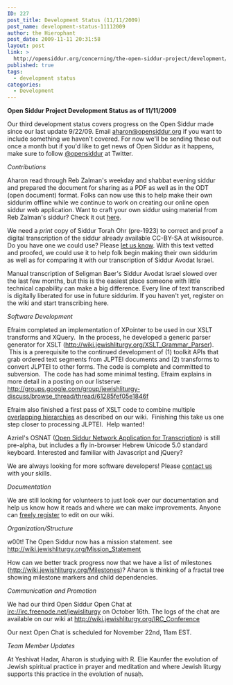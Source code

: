```yaml
---
ID: 227
post_title: Development Status (11/11/2009)
post_name: development-status-11112009
author: the Hierophant
post_date: 2009-11-11 20:31:58
layout: post
link: >
  http://opensiddur.org/concerning/the-open-siddur-project/development/development-status-11112009/
published: true
tags:
  - development status
categories:
  - Development
---
```

<strong>Open Siddur Project Development Status as of 11/11/2009</strong>

Our  third development status covers progress on the Open Siddur made since  our last update 9/22/09. Email aharon@opensiddur.org if you want to  include something we haven't covered. For now we'll be sending these out  once a month but if you'd like to get news of Open Siddur as it  happens, make sure to follow <a href="http://twitter.com/opensiddur">@opensiddur</a> at Twitter.

<em>Contributions</em>

Aharon read through Reb Zalman's weekday  and shabbat evening siddur and prepared the document for sharing as a  PDF as well as in the ODT (open document) format. Folks can now use this  to help make their own siddurim offline while we continue to work on  creating our online open siddur web application. Want to craft your own siddur using material from Reb Zalman's siddur? Check it out <a href="http://opensiddur.org/2009/10/reb-zalmans-open-siddur-tehillat-hashem/">here</a>.

We  need a *print* copy of Siddur Torah Ohr (pre-1923) to correct and proof  a digital transcription of the siddur already available CC-BY-SA at  wikisource. Do you have one we could use? Please <a href="http://opensiddur.org/contact/">let us know</a>. With this  text vetted and proofed, we could use it to help folk begin making their  own siddurim as well as for comparing it with our transcription of  Siddur Avodat Israel.

Manual transcription of Seligman Baer's Siddur Avodat Israel slowed over  the last few months, but this is the easiest place someone with little  technical capability can make a big difference. Every line of text  transcribed is digitally liberated for use in future siddurim. If you  haven't yet, register on the wiki and start transcribing here.

<em>Software Development</em>

Efraim completed an implementation of  XPointer to be used in our XSLT transforms and XQuery.  In the process,  he developed a generic parser generator for XSLT  (<a href="http://web.archive.org/web/20111014021609/http://wiki.jewishliturgy.org:80/XSLT_Grammar_Parser">http://wiki.jewishliturgy.org/XSLT_Grammar_Parser</a>).  This is a  prerequisite to the continued development of (1) toolkit APIs that grab  ordered text segments from JLPTEI documents and (2) transforms to  convert JLPTEI to other forms. The code is complete and committed to  subversion.  The code has had some minimal testing.
Efraim explains in  more detail in a posting on our listserve: <a href="http://groups.google.com/group/jewishliturgy-discuss/browse_thread/thread/61285fef05e1846f"> http://groups.google.com/group/jewishliturgy-discuss/browse_thread/thread/61285fef05e1846f</a>

Efraim also finished a first pass of XSLT code to combine multiple <a href="https://github.com/opensiddur/opensiddur/wiki">overlapping  hierarchies</a> as  described on our wiki.  Finishing this  take us one step closer to processing JLPTEI.  Help wanted!

Azriel's  OSNAT (<a href="http://groups.google.com/group/jewishliturgy-discuss/browse_thread/thread/0ece3140bcf90f6b#">Open  Siddur Network Application for Transcription</a>)  is still pre-alpha, but includes a fly in-browser Hebrew Unicode  5.0 standard keyboard. Interested and familiar with Javascript and  jQuery?

We are  always looking for more software developers! Please <a href="http://opensiddur.org/contact/">contact  us</a> with your skills.

<em>Documentation</em>

We are still looking for volunteers to  just look over our documentation and help us know how it reads and where  we can make improvements. Anyone can <a href="http://opensiddur.org/wp-login.php">freely register</a> to edit on our  wiki.

<em>Organization/Structure</em>

w00t!  The Open Siddur now has a mission statement. <a href="http://opensiddur.org/development/mission/"> </a>see <a href="http://opensiddur.org/development/mission/">http://wiki.jewishliturgy.org/Mission_Statement</a>

How can we better  track progress now that we have a list of milestones  (<a href="https://github.com/opensiddur/opensiddur/issues?q=is%3Aopen+is%3Aissue+milestone%3A%22Server+v1.0%22">http://wiki.jewishliturgy.org/Milestones</a>)? Aharon is thinking of a fractal tree showing milestone markers and child dependencies.

<em>Communication and  Promotion</em>

We had our third Open Siddur Open Chat at  <a href="irc://irc.freenode.net/jewisliturgy">irc://irc.freenode.net/jewisliturgy</a> on October 16th. The logs of the  chat are available on our wiki at  http://wiki.jewishliturgy.org/IRC_Conference

Our next Open Chat  is scheduled for November 22nd, 11am EST.

<em>Team Member  Updates</em>

At Yeshivat Hadar, Aharon is studying with R. Elie  Kaunfer the evolution of Jewish spiritual practice in prayer and  meditation and where Jewish liturgy supports this practice in the  evolution of nusaḥ.
